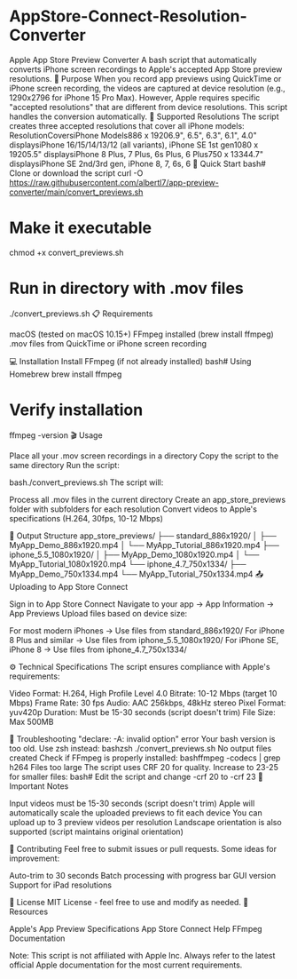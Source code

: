 # AppStore-Connect-Resolution-Converter
Apple App Store Preview Converter
A bash script that automatically converts iPhone screen recordings to Apple's accepted App Store preview resolutions.
🎯 Purpose
When you record app previews using QuickTime or iPhone screen recording, the videos are captured at device resolution (e.g., 1290x2796 for iPhone 15 Pro Max). However, Apple requires specific "accepted resolutions" that are different from device resolutions. This script handles the conversion automatically.
📱 Supported Resolutions
The script creates three accepted resolutions that cover all iPhone models:
ResolutionCoversiPhone Models886 x 19206.9", 6.5", 6.3", 6.1", 4.0" displaysiPhone 16/15/14/13/12 (all variants), iPhone SE 1st gen1080 x 19205.5" displaysiPhone 8 Plus, 7 Plus, 6s Plus, 6 Plus750 x 13344.7" displaysiPhone SE 2nd/3rd gen, iPhone 8, 7, 6s, 6
🚀 Quick Start
bash# Clone or download the script
curl -O https://raw.githubusercontent.com/albertl7/app-preview-converter/main/convert_previews.sh

# Make it executable
chmod +x convert_previews.sh

# Run in directory with .mov files
./convert_previews.sh
📋 Requirements

macOS (tested on macOS 10.15+)
FFmpeg installed (brew install ffmpeg)
.mov files from QuickTime or iPhone screen recording

💻 Installation
Install FFmpeg (if not already installed)
bash# Using Homebrew
brew install ffmpeg

# Verify installation
ffmpeg -version
🎬 Usage

Place all your .mov screen recordings in a directory
Copy the script to the same directory
Run the script:

bash./convert_previews.sh
The script will:

Process all .mov files in the current directory
Create an app_store_previews folder with subfolders for each resolution
Convert videos to Apple's specifications (H.264, 30fps, 10-12 Mbps)

📁 Output Structure
app_store_previews/
├── standard_886x1920/
│   ├── MyApp_Demo_886x1920.mp4
│   └── MyApp_Tutorial_886x1920.mp4
├── iphone_5.5_1080x1920/
│   ├── MyApp_Demo_1080x1920.mp4
│   └── MyApp_Tutorial_1080x1920.mp4
└── iphone_4.7_750x1334/
    ├── MyApp_Demo_750x1334.mp4
    └── MyApp_Tutorial_750x1334.mp4
📤 Uploading to App Store Connect

Sign in to App Store Connect
Navigate to your app → App Information → App Previews
Upload files based on device size:

For most modern iPhones → Use files from standard_886x1920/
For iPhone 8 Plus and similar → Use files from iphone_5.5_1080x1920/
For iPhone SE, iPhone 8 → Use files from iphone_4.7_750x1334/



⚙️ Technical Specifications
The script ensures compliance with Apple's requirements:

Video Format: H.264, High Profile Level 4.0
Bitrate: 10-12 Mbps (target 10 Mbps)
Frame Rate: 30 fps
Audio: AAC 256kbps, 48kHz stereo
Pixel Format: yuv420p
Duration: Must be 15-30 seconds (script doesn't trim)
File Size: Max 500MB

🐛 Troubleshooting
"declare: -A: invalid option" error
Your bash version is too old. Use zsh instead:
bashzsh ./convert_previews.sh
No output files created
Check if FFmpeg is properly installed:
bashffmpeg -codecs | grep h264
Files too large
The script uses CRF 20 for quality. Increase to 23-25 for smaller files:
bash# Edit the script and change -crf 20 to -crf 23
📝 Important Notes

Input videos must be 15-30 seconds (script doesn't trim)
Apple will automatically scale the uploaded previews to fit each device
You can upload up to 3 preview videos per resolution
Landscape orientation is also supported (script maintains original orientation)

🤝 Contributing
Feel free to submit issues or pull requests. Some ideas for improvement:

Auto-trim to 30 seconds
Batch processing with progress bar
GUI version
Support for iPad resolutions

📄 License
MIT License - feel free to use and modify as needed.
🔗 Resources

Apple's App Preview Specifications
App Store Connect Help
FFmpeg Documentation


Note: This script is not affiliated with Apple Inc. Always refer to the latest official Apple documentation for the most current requirements.

